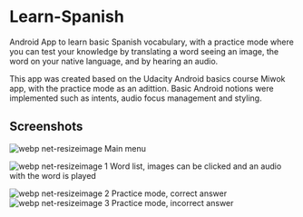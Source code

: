 # Learn-Spanish
Android App to learn basic Spanish vocabulary, with a practice mode where you can test your knowledge by translating a word seeing an 
image, the word on your native language, and by hearing an audio.

This app was created based on the Udacity Android basics course Miwok app, with the practice mode as an adittion. Basic Android notions
were implemented such as intents, audio focus management and styling.

## Screenshots


![webp net-resizeimage](https://user-images.githubusercontent.com/39347970/53029266-d8b70300-343e-11e9-87f4-1651732aa449.png)
Main menu

![webp net-resizeimage 1](https://user-images.githubusercontent.com/39347970/53029452-42371180-343f-11e9-9233-28d794163316.png)
Word list, images can be clicked and an audio with the word is played

![webp net-resizeimage 2](https://user-images.githubusercontent.com/39347970/53029502-6397fd80-343f-11e9-9ed0-f4f1a7dd4954.png)
Practice mode, correct answer
![webp net-resizeimage 3](https://user-images.githubusercontent.com/39347970/53029506-672b8480-343f-11e9-8881-51e8ca0e0728.png)
Practice mode, incorrect answer
